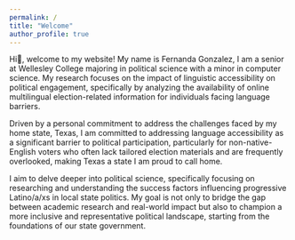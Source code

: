 ```yaml
---
permalink: /
title: "Welcome"
author_profile: true
---
```


Hi👋, welcome to my website! My name is Fernanda Gonzalez, I am a senior at Wellesley College majoring in political science with a minor in computer science. My research focuses on the impact of linguistic accessibility on political engagement, specifically by analyzing the availability of online multilingual election-related information for individuals facing language barriers. 

Driven by a personal commitment to address the challenges faced by my home state, Texas, I am committed to addressing language accessibility as a significant barrier to political participation, particularly for non-native-English voters who often lack tailored election materials and are frequently overlooked, making Texas a state I am proud to call home.

I aim to delve deeper into political science, specifically focusing on researching and understanding the success factors influencing progressive Latino/a/xs in local state politics. My goal is not only to bridge the gap between academic research and real-world impact but also to champion a more inclusive and representative political landscape, starting from the foundations of our state government.
